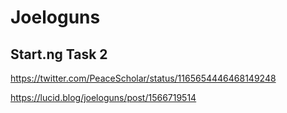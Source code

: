 # Joeloguns

## Start.ng Task 2

https://twitter.com/PeaceScholar/status/1165654446468149248

https://lucid.blog/joeloguns/post/1566719514